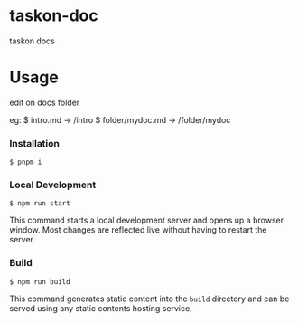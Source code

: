 # taskon-doc
taskon docs

# Usage
edit on docs folder

eg:
  $ intro.md   ->   /intro
  $ folder/mydoc.md  ->   /folder/mydoc

### Installation

```
$ pnpm i
```

### Local Development

```
$ npm run start
```

This command starts a local development server and opens up a browser window. Most changes are reflected live without having to restart the server.

### Build

```
$ npm run build
```

This command generates static content into the `build` directory and can be served using any static contents hosting service.

